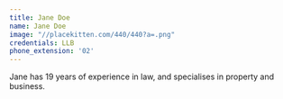 ```yaml
---
title: Jane Doe
name: Jane Doe
image: "//placekitten.com/440/440?a=.png"
credentials: LLB
phone_extension: '02'
---
```


Jane has 19 years of experience in law, and specialises in property and business.